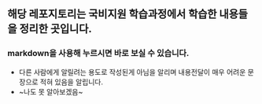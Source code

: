 ## 해당 레포지토리는 국비지원 학습과정에서 학습한 내용들을 정리한 곳입니다.

### markdown을 사용해 누르시면 바로 보실 수 있습니다. 
- 다른 사람에게 알릴려는 용도로 작성된게 아님을 알리며 내용전달이 매우 어려운 문장으로 적혀 있음을 알립니다.
- ~나도 못 알아보겠음~
